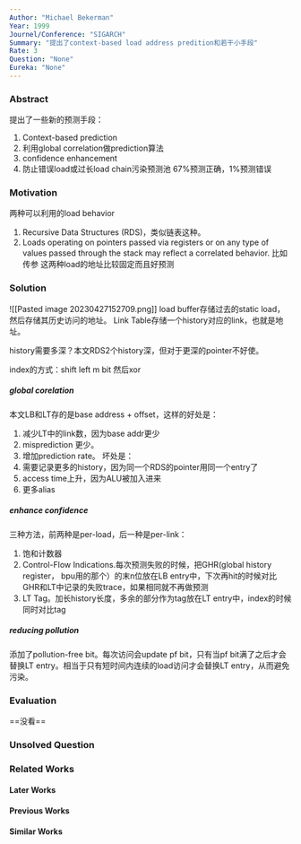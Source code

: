 ```yaml
---
Author: "Michael Bekerman"
Year: 1999
Journel/Conference: "SIGARCH"
Summary: "提出了context-based load address predition和若干小手段"
Rate: 3
Question: "None"
Eureka: "None"
---
```

### Abstract
提出了一些新的预测手段：
1. Context-based prediction
2. 利用global correlation做prediction算法
3. confidence enhancement
4. 防止错误load或过长load chain污染预测池
67%预测正确，1%预测错误

### Motivation
两种可以利用的load behavior
1. Recursive Data Structures (RDS)，类似链表这种。
2. Loads operating on pointers passed via registers or on any type of values passed through the stack may reflect a correlated behavior. 比如传参
这两种load的地址比较固定而且好预测

### Solution
![[Pasted image 20230427152709.png]]
load buffer存储过去的static load，然后存储其历史访问的地址。
Link Table存储一个history对应的link，也就是地址。

history需要多深？本文RDS2个history深，但对于更深的pointer不好使。

index的方式：shift left m bit 然后xor

##### global corelation
本文LB和LT存的是base address + offset，这样的好处是：
1. 减少LT中的link数，因为base addr更少
2. misprediction 更少。
3. 增加prediction rate。
坏处是：
1. 需要记录更多的history，因为同一个RDS的pointer用同一个entry了
2. access time上升，因为ALU被加入进来
3. 更多alias

##### enhance confidence
三种方法，前两种是per-load，后一种是per-link：
1. 饱和计数器
2. Control-Flow Indications.每次预测失败的时候，把GHR(global history register， bpu用的那个）的末n位放在LB entry中，下次再hit的时候对比GHR和LT中记录的失败trace，如果相同就不再做预测
3. LT Tag。加长history长度，多余的部分作为tag放在LT entry中，index的时候同时对比tag

##### reducing pollution
添加了pollution-free bit。每次访问会update pf bit，只有当pf bit满了之后才会替换LT entry。相当于只有短时间内连续的load访问才会替换LT entry，从而避免污染。

### Evaluation
==没看==

### Unsolved Question


### Related Works
#### Later Works

#### Previous Works

#### Similar Works
